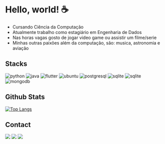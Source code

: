 # Hello, world! ☕️

- Cursando Ciência da Computação
- Atualmente trabalho como estagiário em Engenharia de Dados
- Nas horas vagas gosto de jogar video game ou assistir um filme/serie
- Minhas outras paixões além da computação, são: musica, astronomia e aviação


## Stacks

<p>
    <img alt="python" src="https://img.shields.io/badge/Python-3776AB?style=for-the-badge&logo=python&logoColor=white">
    <img alt="java" src="https://img.shields.io/badge/Java-ED8B00?style=for-the-badge&logo=java&logoColor=white">
    <img alt="flutter" src="https://img.shields.io/badge/Flutter-02569B?style=for-the-badge&logo=flutter&logoColor=white">
    <img alt="ubuntu" src="https://img.shields.io/badge/Ubuntu-E95420?style=for-the-badge&logo=ubuntu&logoColor=white">
    <img alt="postgresql" src="https://img.shields.io/badge/PostgreSQL-316192?style=for-the-badge&logo=postgresql&logoColor=white">
<!--     <img alt="mysql" src="https://img.shields.io/badge/MySQL-00000F?style=for-the-badge&logo=mysql&logoColor=white"> -->
    <img alt="sqlite" src="https://img.shields.io/badge/SQLite-07405E?style=for-the-badge&logo=sqlite&logoColor=white">
    <img alt="sqlite" src="https://img.shields.io/badge/Docker-2496ED?style=for-the-badge&logo=docker&logoColor=white">
    <img alt="mongodb" src="https://img.shields.io/badge/MongoDB-4EA94B?style=for-the-badge&logo=mongodb&logoColor=white">
</p>

## Github Stats

<!-- ![GitHub stats](https://github-readme-stats.vercel.app/api?username=headrockz&show_icons=true&&theme=dracula) -->
[![Top Langs](https://github-readme-stats.vercel.app/api/top-langs/?username=headrockz&layout=compact&theme=dracula)](https://github.com/headrockz/github-readme-stats)

## Contact

<a href="https://www.linkedin.com/in/asafefelipe/" target="_blank"><img src="https://img.shields.io/badge/-LinkedIn-%230077B5?style=for-the-badge&logo=linkedin&logoColor=white" target="_blank"></a> 
<a href="mailto:azapphrz@gmail.com" target="_blank"><img src="https://img.shields.io/badge/Gmail-D14836?style=for-the-badge&logo=gmail&logoColor=white" target="_blank"></a>
<img src="https://img.shields.io/badge/headrockz%232235-%237289DA.svg?style=for-the-badge&logo=discord&logoColor=white">
